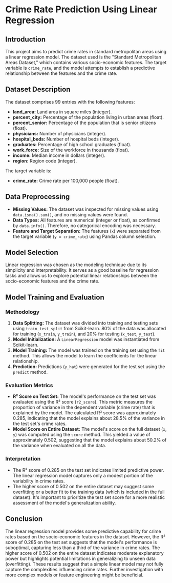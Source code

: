 
# Crime Rate Prediction Using Linear Regression

## Introduction

This project aims to predict crime rates in standard metropolitan areas using a linear regression model.  The dataset used is the "Standard Metropolitan Areas Dataset," which contains various socio-economic features.  The target variable is `crime_rate`, and the model attempts to establish a predictive relationship between the features and the crime rate.

## Dataset Description

The dataset comprises 99 entries with the following features:

*   **land_area:** Land area in square miles (integer).
*   **percent_city:** Percentage of the population living in urban areas (float).
*   **percent_senior:** Percentage of the population that is senior citizens (float).
*   **physicians:** Number of physicians (integer).
*   **hospital_beds:** Number of hospital beds (integer).
*   **graduates:** Percentage of high school graduates (float).
*   **work_force:** Size of the workforce in thousands (float).
*   **income:** Median income in dollars (integer).
*   **region:** Region code (integer).

The target variable is:

*   **crime_rate:** Crime rate per 100,000 people (float).
## Data Preprocessing

*   **Missing Values:** The dataset was inspected for missing values using `data.isna().sum()`, and no missing values were found.
*   **Data Types:** All features are numerical (integer or float), as confirmed by `data.info()`.  Therefore, no categorical encoding was necessary.
*   **Feature and Target Separation:** The features (`x`) were separated from the target variable (`y = crime_rate`) using Pandas column selection.

## Model Selection

Linear regression was chosen as the modeling technique due to its simplicity and interpretability.  It serves as a good baseline for regression tasks and allows us to explore potential linear relationships between the socio-economic features and the crime rate.

## Model Training and Evaluation

### Methodology

1.  **Data Splitting:** The dataset was divided into training and testing sets using `train_test_split` from Scikit-learn.  80% of the data was allocated for training (`x_train`, `y_train`), and 20% for testing (`x_test`, `y_test`).
2.  **Model Initialization:** A `LinearRegression` model was instantiated from Scikit-learn.
3.  **Model Training:** The model was trained on the training set using the `fit` method.  This allows the model to learn the coefficients for the linear relationship.
4.  **Prediction:** Predictions (`y_hat`) were generated for the test set using the `predict` method.

### Evaluation Metrics

*   **R² Score on Test Set:** The model's performance on the test set was evaluated using the R² score (`r2_score`).  This metric measures the proportion of variance in the dependent variable (crime rate) that is explained by the model.  The calculated R² score was approximately 0.285, indicating that the model explains about 28.5% of the variance in the test set's crime rates.
*   **Model Score on Entire Dataset:** The model's score on the full dataset (`x`, `y`) was computed using the `score` method.  This yielded a value of approximately 0.502, suggesting that the model explains about 50.2% of the variance when evaluated on all the data.

### Interpretation

*   The R² score of 0.285 on the test set indicates limited predictive power.  The linear regression model captures only a modest portion of the variability in crime rates.
*   The higher score of 0.502 on the entire dataset may suggest some overfitting or a better fit to the training data (which is included in the full dataset).  It's important to prioritize the test set score for a more realistic assessment of the model's generalization ability.


## Conclusion
The linear regression model provides some predictive capability for crime rates based on the socio-economic features in the dataset. However, the R² score of 0.285 on the test set suggests that the model's performance is suboptimal, capturing less than a third of the variance in crime rates. The higher score of 0.502 on the entire dataset indicates moderate explanatory power but highlights potential limitations in generalizing to unseen data (overfitting). These results suggest that a simple linear model may not fully capture the complexities influencing crime rates. Further investigation with more complex models or feature engineering might be beneficial.

